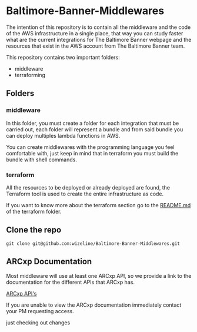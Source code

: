 # Baltimore-Banner-Middlewares

The intention of this repository is to contain all the middleware and the code 
of the AWS infrastructure in a single place, that way you can study faster what
are the current integrations for The Baltimore Banner webpage and the resources that 
exist in the AWS account from The Baltimore Banner team.

This repository contains two important folders:

- middleware
- terraforming

## Folders

### middleware

In this folder, you must create a folder for each integration that must be 
carried out, each folder will represent a bundle and from said bundle you can
deploy multiples lambda functions in AWS.

You can create middlewares with the programming language you feel comfortable 
with, just keep in mind that in terraform you must build the bundle with 
shell commands.

### terraform

All the resources to be deployed or already deployed are found, the Terraform 
tool is used to create the entire infrastructure as code.

If you want to know more about the terraform section go to the 
[README.md](terraform/README.md) of the terraform folder.

## Clone the repo

`git clone git@github.com:wizeline/Baltimore-Banner-Middlewares.git`

## ARCxp Documentation

Most middleware will use at least one ARCxp API, so we provide a link to the 
documentation for the different APIs that ARCxp has.

[ARCxp API's](https://baltimorebanner.arcpublishing.com/alc/arc-products/developer/user-documentation/api-documentation-index/)

If you are unable to view the ARCxp documentation immediately contact your PM 
requesting access.

just checking out changes
